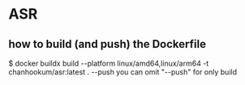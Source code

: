 # ASR

## how to build (and push) the Dockerfile
$ docker buildx build --platform linux/amd64,linux/arm64 -t chanhookum/asr:latest . --push
you can omit "--push" for only build 
